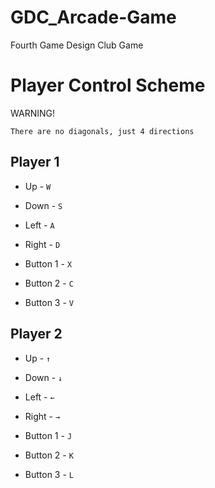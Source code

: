# GDC_Arcade-Game
Fourth Game Design Club Game

# Player Control  Scheme

WARNING!

`There are no diagonals, just 4 directions`

## Player 1

- Up - `W`

- Down - `S`

- Left - `A`

- Right - `D`

- Button 1 - `X`

- Button 2 - `C`

- Button 3 - `V`

## Player 2

- Up - `↑`

- Down - `↓`

- Left - `←`

- Right - `→`

- Button 1 - `J`

- Button 2 - `K`

- Button 3 - `L`
